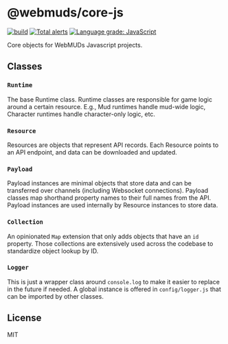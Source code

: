 # @webmuds/core-js

[![build](https://github.com/webmuds/core-js/actions/workflows/node.js.yml/badge.svg)](https://github.com/webmuds/core-js/actions/workflows/node.js.yml) [![Total alerts](https://img.shields.io/lgtm/alerts/g/webmuds/core-js.svg)](https://lgtm.com/projects/g/webmuds/core-js/alerts/) [![Language grade: JavaScript](https://img.shields.io/lgtm/grade/javascript/g/webmuds/core-js.svg)](https://lgtm.com/projects/g/webmuds/core-js/context:javascript)

Core objects for WebMUDs Javascript projects.

## Classes

### `Runtime`

The base Runtime class. Runtime classes are responsible for game logic around a certain resource. E.g., Mud runtimes handle mud-wide logic, Character runtimes handle character-only logic, etc.

### `Resource`

Resources are objects that represent API records. Each Resource points to an API endpoint, and data can be downloaded and updated.

### `Payload`

Payload instances are minimal objects that store data and can be transferred over channels (including Websocket connections). Payload classes map shorthand property names to their full names from the API. Payload instances are used internally by Resource instances to store data.

### `Collection`

An opinionated `Map` extension that only adds objects that have an `id` property. Those collections are extensively used across the codebase to standardize object lookup by ID.

### `Logger`

This is just a wrapper class around `console.log` to make it easier to replace in the future if needed. A global instance is offered in `config/logger.js` that can be imported by other classes.

## License

MIT
